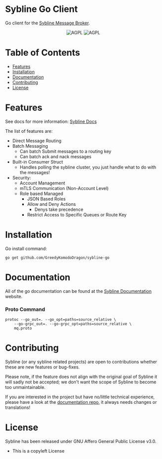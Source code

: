 # Sybline Go Client

Go client for the [Sybline Message Broker](https://github.com/GreedyKomodoDragon/Sybline).

<p align="center">
  <img src="https://img.shields.io/badge/license-AGPL-blue.svg" alt="AGPL">
   <img src="https://img.shields.io/badge/Go-00ADD8?style=&logo=go&logoColor=white" alt="AGPL">
</p>

# Table of Contents
- [Features](#Features)
- [Installation](#Installation)
- [Documentation](#Documentation)
- [Contributing](#contributing)
- [License](#license)


# Features

See docs for more information: [Sybline Docs](https://www.sybline.com/en/v031/golang/install)

The list of features are:

* Direct Message Routing   
* Batch Messaging
    * Can batch Submit messages to a routing key
    * Can batch ack and nack messages
* Built-in Consumer Struct
    * Handles polling the sybline cluster, you just handle what to do with the messages!
* Security:
    * Account Management
    * mTLS Communication (Non-Account Level)
    * Role based Managed
        * JSON Based Roles
        * Allow and Deny Actions
            * Denys take precedence
        * Restrict Access to Specific Queues or Route Key

# Installation

Go install command:
```
go get github.com/GreedyKomodoDragon/sybline-go
```

# Documentation

All of the go documentation can be found at the [Sybline Documentation](https://www.sybline.com/en/v031/golang/install) website.


### Proto Command

```
protoc --go_out=. --go_opt=paths=source_relative \
    --go-grpc_out=. --go-grpc_opt=paths=source_relative \
    mq.proto
```

# Contributing

Sybline (or any sybline related projects) are open to contributions whether these are new features or bug-fixes.

Please note, if the feature does not align with the original goal of Sybline it will sadly not be accepted; we don't want the scope of Sybline to become too unmaintainable.

If you are interested in the project but have no/little technical experience, please have a look at the [documentation repo](https://github.com/GreedyKomodoDragon/sybline-docs), it always needs changes or translations!

# License

Sybline has been released under GNU Affero General Public License v3.0. 
* This is a copyleft License